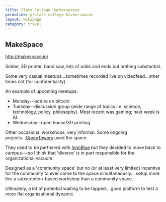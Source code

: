 ```yaml
---
title: State College Hackerspaces
permalink: p/state-college-hackerspaces
layout: wikipage
category: travel
---
```


MakeSpace
---------

<http://makespace.io/>

Solder, 3D printer, band saw, lots of odds and ends but nothing substantial.

Some very casual meetups...sometimes recorded live on videofeed...other times not (for confidentiality).

An example of upcoming meetups:

-   Monday--lecture on bitcoin
-   Tuesday--discussion group (wide range of topics i.e. science, technology, policy, philosophy). Most recent was gaming; next week is AI.
-   Wednesday--open house/3D printing

Other occasional workshops, very informal. Some ongoing projects...[GreenTowers](http://www.greentowersusa.com/portfolio/furniture/) used the space.

They used to be partnered with [InnoBlue](http://www.innoblue.org/about.html) but they decided to move back to campus---so I think that 'divorce' is in part responsible for the organizational vacuum.

Designed as a 'community space' but no (or at least very limited) incentive for the community to ever come to the space simultaneously... setup more like a subscription-based workshop than a community space.

Ultimately, a lot of potential waiting to be tapped... good platform to test a more flat organizational dynamic.
